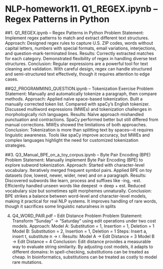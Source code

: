 # NLP-homework11. Q1_REGEX.ipynb – Regex Patterns in Python
##1. Q1_REGEX.ipynb – Regex Patterns in Python
Problem Statement:
Implement regex patterns to match and extract different text structures.
Approach:
Designed regex rules to capture U.S. ZIP codes, words without capital letters, numbers with special formats, email variations, interjections, and question-mark-terminated lines.
Results:
Correctly extracted matches for each category.
Demonstrated flexibility of regex in handling diverse text structures.
Conclusion:
Regular expressions are a powerful tool for text cleaning and validation. With careful design, regex can handle structured and semi-structured text effectively, though it requires attention to edge cases.

##Q2_PROGRAMMING_QUESTION.ipynb – Tokenization Exercise
Problem Statement:
Manually and automatically tokenize a paragraph, then compare methods.
Approach:
Applied naïve space-based tokenization.
Built a manually corrected token list.
Compared with spaCy’s English tokenizer.
Discussed multiword expressions (MWEs) and tokenization challenges in morphologically rich languages.
Results:
Naïve approach mishandled punctuation and contractions.
SpaCy performed better but still differed from manual corrections.
MWEs showed the limitations of both approaches.
Conclusion:
Tokenization is more than splitting text by spaces—it requires linguistic awareness. Tools like spaCy improve accuracy, but MWEs and complex languages highlight the need for customized tokenization strategies.

##3. Q3_Manual_BPE_on_a_toy_corpus.ipynb – Byte Pair Encoding (BPE)
Problem Statement:
Manually implement Byte Pair Encoding (BPE) to explore subword tokenization.
Approach:
Started with character-level vocabulary.
Iteratively merged frequent symbol pairs.
Applied BPE on toy datasets (low, lowest, newer, wider, new) and on a paragraph.
Results:
Discovered subwords like learn, process and suffixes like -ing, -est.
Efficiently handled unseen words like deepest → deep + est.
Reduced vocabulary size but sometimes split morphemes unnaturally.
Conclusion:
BPE strikes a balance between word-level and character-level models, making it practical for real NLP systems. It improves handling of rare words, though it sacrifices some linguistic naturalness in splits

4. Q4_WORD_PAIR.pdf – Edit Distance Problem
Problem Statement:
Transform “Sunday” → “Saturday” using edit operations under two cost models.
Approach:
Model A: Substitution = 1, Insertion = 1, Deletion = 1
Model B: Substitution = 2, Insertion = 1, Deletion = 1
Steps: Insert a, insert t, substitute n → r.
Results:
Model A → Edit Distance = 3
Model B → Edit Distance = 4
Conclusion:
Edit distance provides a measurable way to evaluate string similarity. By adjusting cost models, it adapts to different domains:
In spell-checking, substitutions can be treated as cheap.
In bioinformatics, substitutions can be treated as costly to model rare mutations.
